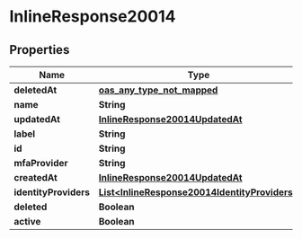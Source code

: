

# InlineResponse20014

## Properties

Name | Type | Description | Notes
------------ | ------------- | ------------- | -------------
**deletedAt** | [**oas_any_type_not_mapped**](.md) |  | 
**name** | **String** |  | 
**updatedAt** | [**InlineResponse20014UpdatedAt**](InlineResponse20014UpdatedAt.md) |  | 
**label** | **String** |  | 
**id** | **String** |  | 
**mfaProvider** | **String** |  | 
**createdAt** | [**InlineResponse20014UpdatedAt**](InlineResponse20014UpdatedAt.md) |  | 
**identityProviders** | [**List&lt;InlineResponse20014IdentityProviders&gt;**](InlineResponse20014IdentityProviders.md) |  | 
**deleted** | **Boolean** |  | 
**active** | **Boolean** |  | 



